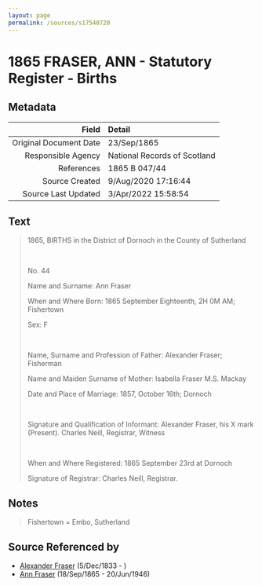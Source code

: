 ```yaml
---
layout: page
permalink: /sources/s17540720
---
```


# 1865 FRASER, ANN - Statutory Register - Births

## Metadata
Field | Detail
---:|:---
Original Document Date | 23/Sep/1865
Responsible Agency | National Records of Scotland
References | 1865 B 047/44
Source Created | 9/Aug/2020 17:16:44
Source Last Updated | 3/Apr/2022 15:58:54

## Text

> 1865, BIRTHS in the District of Dornoch in the County of Sutherland
>
> <br/>
>
> No. 44
>
> Name and Surname: Ann Fraser
>
> When and Where Born: 1865 September Eighteenth, 2H 0M AM; Fishertown
>
> Sex: F
>
> <br/>
>
> Name, Surname and Profession of Father: Alexander Fraser; Fisherman
>
> Name and Maiden Surname of Mother: Isabella Fraser M.S. Mackay
>
> Date and Place of Marriage: 1857, October 16th; Dornoch
>
> <br/>
>
> Signature and Qualification of Informant: Alexander Fraser, his X mark (Present). Charles Neill, Registrar, Witness
>
> <br/>
>
> When and Where Registered: 1865 September 23rd at Dornoch
>
> Signature of Registrar: Charles Neill, Registrar.
>

## Notes

> Fishertown = Embo, Sutherland
>


## Source Referenced by

* [Alexander Fraser](../people/@97086424@-alexander-fraser-b1833-12-5-d.md) (5/Dec/1833 - )
* [Ann Fraser](../people/@70425788@-ann-fraser-b1865-9-18-d1946-6-20.md) (18/Sep/1865 - 20/Jun/1946)
